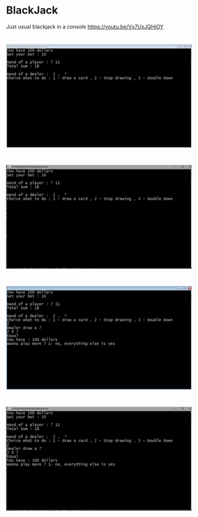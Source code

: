# BlackJack
Just usual blackjack in a console
https://youtu.be/Vx7UxJQHiOY
# ![alt text](https://github.com/PanVova/BlackJack/blob/master/Watch%20dogs%202%20%20380.jpg)
# ![alt text](https://github.com/PanVova/BlackJack/blob/master/Watch%20dogs%202%20%20381.jpg)
# ![alt text](https://github.com/PanVova/BlackJack/blob/master/Watch%20dogs%202%20%20383.jpg)
# ![alt text](https://github.com/PanVova/BlackJack/blob/master/Watch%20dogs%202%20%20384.jpg)

